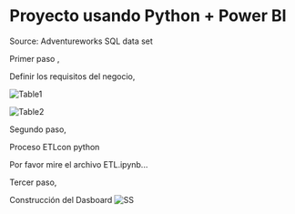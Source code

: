 # Proyecto usando Python + Power BI 



Source:
Adventureworks SQL data set


Primer paso , 

Definir los requisitos del negocio,

![Table1](Screenshots/01.png)

![Table2](Screenshots/02.png)


Segundo paso, 

Proceso ETLcon python

Por favor mire el archivo ETL.ipynb...


Tercer paso, 

Construcción del Dasboard
![SS](screenshots/03.png)


